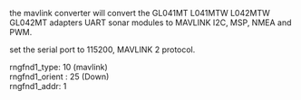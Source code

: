 the mavlink converter will convert the GL041MT L041MTW L042MTW GL042MT adapters UART sonar modules to MAVLINK I2C, MSP, NMEA and PWM.     
     
set the serial port to 115200, MAVLINK 2 protocol.     
    
rngfnd1_type: 10 (mavlink)     
rngfnd1_orient : 25 (Down)     
rngfnd1_addr: 1     
